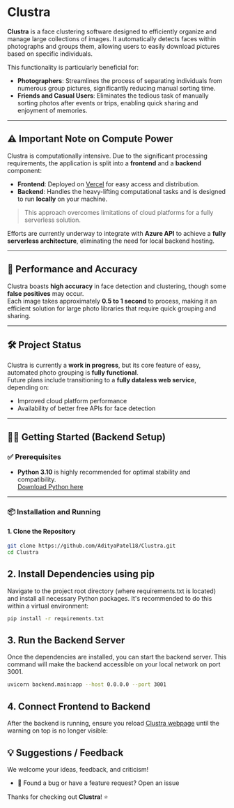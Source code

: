# Clustra

**Clustra** is a face clustering software designed to efficiently organize and manage large collections of images. It automatically detects faces within photographs and groups them, allowing users to easily download pictures based on specific individuals.

This functionality is particularly beneficial for:

- **Photographers**: Streamlines the process of separating individuals from numerous group pictures, significantly reducing manual sorting time.
- **Friends and Casual Users**: Eliminates the tedious task of manually sorting photos after events or trips, enabling quick sharing and enjoyment of memories.

---

## ⚠️ Important Note on Compute Power

Clustra is computationally intensive. Due to the significant processing requirements, the application is split into a **frontend** and a **backend** component:

- **Frontend**: Deployed on [Vercel](https://vercel.com) for easy access and distribution.
- **Backend**: Handles the heavy-lifting computational tasks and is designed to run **locally** on your machine.

> This approach overcomes limitations of cloud platforms for a fully serverless solution.

Efforts are currently underway to integrate with **Azure API** to achieve a **fully serverless architecture**, eliminating the need for local backend hosting.

---

## 🚀 Performance and Accuracy

Clustra boasts **high accuracy** in face detection and clustering, though some **false positives** may occur.  
Each image takes approximately **0.5 to 1 second** to process, making it an efficient solution for large photo libraries that require quick grouping and sharing.

---

## 🛠️ Project Status

Clustra is currently a **work in progress**, but its core feature of easy, automated photo grouping is **fully functional**.  
Future plans include transitioning to a **fully dataless web service**, depending on:

- Improved cloud platform performance
- Availability of better free APIs for face detection

---

## 🧑‍💻 Getting Started (Backend Setup)

### ✅ Prerequisites

- **Python 3.10** is highly recommended for optimal stability and compatibility.  
  [Download Python here](https://www.python.org/downloads/)

---

### 📦 Installation and Running

#### 1. Clone the Repository

```bash
git clone https://github.com/AdityaPatel18/Clustra.git
cd Clustra
```
## 2. Install Dependencies using pip

Navigate to the project root directory (where requirements.txt is located) and install all necessary Python packages.
It's recommended to do this within a virtual environment:

```bash
pip install -r requirements.txt
```

## 3. Run the Backend Server

Once the dependencies are installed, you can start the backend server.
This command will make the backend accessible on your local network on port 3001.

```bash
uvicorn backend.main:app --host 0.0.0.0 --port 3001
```

## 4. Connect Frontend to Backend

After the backend is running, ensure you reload [Clustra webpage](https://clustra.vercel.app) until the warning on top is no longer visible:

## 💡 Suggestions / Feedback

We welcome your ideas, feedback, and criticism!

* 💬 Found a bug or have a feature request? Open an issue

Thanks for checking out **Clustra**! ⭐
